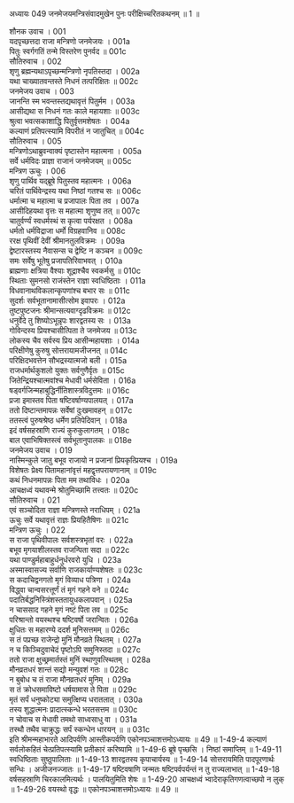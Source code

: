 अध्यायः 049
जनमेजयमन्त्रिसंवादमुखेन पुनः परीक्षिच्चरितकथनम् ॥ 1 ॥ 

शौनक उवाच । 	001  
यदपृच्छत्तदा राजा मन्त्रिणो जनमेजयः ।	001a  
पितुः स्वर्गगतिं तन्मे विस्तरेण पुनर्वद ॥	001c  
सौतिरुवाच । 	002  
शृणु ब्रह्मन्यथाऽपृच्छन्मन्त्रिणो नृपतिस्तदा ।	002a  
यथा चाख्यातवन्तस्ते निधनं तत्परिक्षितः ॥	002c  
जनमेजय उवाच । 	003  
जानन्ति स्म भवन्तस्तद्यथावृत्तं पितुर्मम ।	003a  
आसीद्यथा स निधनं गतः काले महायशाः ॥	003c  
श्रुत्वा भवत्सकाशाद्धि पितुर्वृत्तमशेषतः ।	004a  
कल्याणं प्रतिपत्स्यामि विपरीतं न जातुचित् ॥	004c  
सौतिरुवाच । 	005  
मन्त्रिणोऽथाब्रुवन्वाक्यं पृष्टास्तेन महात्मना ।	005a  
सर्वे धर्मविदः प्राज्ञा राजानं जनमेजयम् ॥	005c  
मन्त्रिण ऊचुः । 	006  
शृणु पार्थिव यद्ब्रूषे पितुस्तव महात्मनः ।	006a  
चरितं पार्थिवेन्द्रस्य यथा निष्ठां गतश्च सः ॥	006c  
धर्मात्मा च महात्मा च प्रजापालः पिता तव ।	007a  
आसीदिहयथा वृत्तः स महात्मा शृणुष्व तत् ॥	007c  
चातुर्वर्ण्यं स्वधर्मस्थं स कृत्वा पर्यरक्षत ।	008a  
धर्मतो धर्मविद्राजा धर्मो विग्रहवानिव ॥	008c  
ररक्ष पृथिवीं देवीं श्रीमानतुलविक्रमः ।	009a  
द्वेष्टारस्तस्य नैवासन्स च द्वेष्टि न कञ्चन ॥	009c  
समः सर्वेषु भूतेषु प्रजापतिरिवाभवत् ।	010a  
ब्राह्मणाः क्षत्रिया वैश्याः शूद्राश्चैव स्वकर्मसु ॥	010c  
स्थिताः सुमनसो राजंस्तेन राज्ञा स्वधिष्ठिताः ।	011a  
विधवानाथविकलान्कृपणांश्च बभार सः ॥	011c  
सुदर्शः सर्वभूतानामासीत्सोम इवापरः ।	012a  
तुष्टपुष्टजनः श्रीमान्सत्यवाग्दृढविक्रमः ॥	012c  
धनुर्वेदे तु शिष्योऽभून्नृपः शारद्वतस्य सः ।	013a  
गोविन्दस्य प्रियश्चासीत्पिता ते जनमेजय ॥	013c  
लोकस्य चैव सर्वस्य प्रिय आसीन्महायशाः ।	014a  
परिक्षीणेषु कुरुषु सोत्तरायामजीजनत् ॥	014c  
परिक्षिदभवत्तेन सौभद्रस्यात्मजो बली ।	015a  
राजधर्मार्थकुशलो युक्तः सर्वगुणैर्वृतः ॥	015c  
जितेन्द्रियश्चात्मवांश्च मेधावी धर्मसेविता ।	016a  
षड्वर्गजिन्महाबुद्धिर्नीतिशास्त्रविदुत्तमः ॥	016c  
प्रजा इमास्तव पिता षष्टिवर्षाण्यपालयत् ।	017a  
ततो दिष्टान्तमापन्नः सर्वेषां दुःखमावहन् ॥	017c  
ततस्त्वं पुरुषश्रेष्ठ धर्मेण प्रतिपेदिवान् ।	018a  
इदं वर्षसहस्राणि राज्यं कुरुकुलागतम् । 	018c  
बाल एवाभिषिक्तस्त्वं सर्वभूतानुपालकः ॥ 	018e  
जनमेजय उवाच । 	019  
नास्मिन्कुले जातु बभूव राजायो न प्रजानां प्रियकृत्प्रियश्च । 	019a  
विशेषतः प्रेक्ष्य पितामहानांवृत्तं महद्वृत्तपरायणानाम् ॥ 	019c  
कथं निधनमापन्नः पिता मम तथाविधः ।	020a  
आचक्षध्वं यथावन्मे श्रोतुमिच्छामि तत्त्वतः ॥	020c  
सौतिरुवाच । 	021  
एवं सञ्चोदिता राज्ञा मन्त्रिणस्ते नराधिपम् ।	021a  
ऊचुः सर्वे यथावृत्तं राज्ञः प्रियहितैषिणः ॥	021c  
मन्त्रिण ऊचुः । 	022  
स राजा पृथिवीपालः सर्वशस्त्रभृतां वरः ।	022a  
बभूव मृगयाशीलस्तव राजन्पिता सदा ॥	022c  
यथा पाण्डुर्महाबाहुर्धनुर्धरवरो युधि ।	023a  
अस्मास्वासज्य सर्वाणि राजकार्याण्यशेषतः ॥	023c  
स कदाचिद्वनगतो मृगं विव्याध पत्रिणा ।	024a  
विद्ध्वा चान्वसरत्तूर्णं तं मृगं गहने वने ॥	024c  
पदातिर्बद्धनिस्त्रिंशस्ततायुधकलापवान् ।	025a  
न चाससाद गहने मृगं नष्टं पिता तव ॥	025c  
परिश्रान्तो वयस्थश्च षष्टिवर्षो जरान्वितः ।	026a  
क्षुधितः स महारण्ये ददर्श मुनिसत्तमम् ॥	026c  
स तं पप्रच्छ राजेन्द्रो मुनिं मौनव्रते स्थितम् ।	027a  
न च किञ्चिदुवाचेदं पृष्टोऽपि समुनिस्तदा ॥	027c  
ततो राजा क्षुच्छ्रमार्तस्तं मुनिं स्थाणुवत्स्थितम् ।	028a  
मौनव्रतधरं शान्तं सद्यो मन्युवशं गतः ॥	028c  
न बुबोध च तं राजा मौनव्रतधरं मुनिम् ।	029a  
स तं क्रोधसमाविष्टो धर्षयामास ते पिता ॥	029c  
मृतं सर्पं धनुष्कोट्या समुत्क्षिप्य धरातलात् ।	030a  
तस्य शुद्धात्मनः प्रादात्स्कन्धे भरतसत्तम ॥	030c  
न चोवाच स मेधावी तमथो साध्वसाधु वा ।	031a  
तस्थौ तथैव चाक्रुद्धः सर्पं स्कन्धेन धारयन् ॥ ॥	031c  
इति श्रीमन्महाभारते आदिपर्वणि आस्तीकपर्वणि एकोनपञ्चाशत्तमोऽध्यायः ॥ 49 ॥ 
1-49-4 कल्याणं सर्वलोकहितं चेत्प्रतिपत्स्यामि प्रतीकारं करिष्यामि ॥ 1-49-6 ब्रूषे पृच्छसि । निष्ठां समाप्तिम् ॥ 1-49-11 स्वधिष्ठिताः सुष्ठुपालिताः ॥ 1-49-13 शारद्वतस्य कृपाचार्यस्य ॥ 1-49-14 सोत्तरायमिति पादपूरणार्थः सन्धिः । अजीजनज्जातः ॥ 1-49-17 षष्टिवषाणि जन्मतः षष्टिपर्वपर्यन्तं न तु राज्यलाभात् ॥ 1-49-18 वर्षसहस्राणि चिरकालमित्यर्थः । पालयितुमिति शेषः ॥ 1-49-20 आचक्षध्वं भ्वादेराकृतिगणत्वाच्छपो न लुक् ॥ 1-49-26 वयस्थो वृद्धः ॥ एकोनपञ्चाशत्तमोऽध्यायः ॥ 49 ॥
